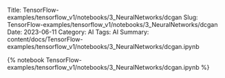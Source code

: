 Title: TensorFlow-examples/tensorflow_v1/notebooks/3_NeuralNetworks/dcgan
Slug: TensorFlow-examples/tensorflow_v1/notebooks/3_NeuralNetworks/dcgan
Date: 2023-06-11
Category: AI
Tags: AI
Summary: content/docs/TensorFlow-examples/tensorflow_v1/notebooks/3_NeuralNetworks/dcgan.ipynb

{% notebook TensorFlow-examples/tensorflow_v1/notebooks/3_NeuralNetworks/dcgan.ipynb %}